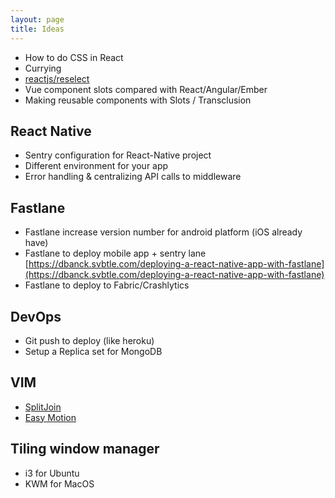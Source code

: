 ```yaml
---
layout: page
title: Ideas
---
```


* How to do CSS in React
* Currying
* [reactjs/reselect](https://github.com/reactjs/reselect)
* Vue component slots compared with React/Angular/Ember
* Making reusable components with Slots / Transclusion

## React Native
* Sentry configuration for React-Native project
* Different environment for your app
* Error handling & centralizing API calls to middleware


## Fastlane
* Fastlane increase version number for android platform (iOS already have)
* Fastlane to deploy mobile app + sentry lane
[https://dbanck.svbtle.com/deploying-a-react-native-app-with-fastlane](https://dbanck.svbtle.com/deploying-a-react-native-app-with-fastlane)
* Fastlane to deploy to Fabric/Crashlytics

## DevOps
* Git push to deploy (like heroku)
* Setup a Replica set for MongoDB

## VIM
* [SplitJoin](https://github.com/AndrewRadev/splitjoin.vim)
* [Easy Motion](https://github.com/easymotion/vim-easymotion)

## Tiling window manager
* i3 for Ubuntu 
* KWM for MacOS

